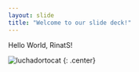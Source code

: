 ```yaml
---
layout: slide
title: "Welcome to our slide deck!"
---
```


Hello World, RinatS!

![luchadortocat](https://octodex.github.com/images/luchadortocat.png)
{: .center}
